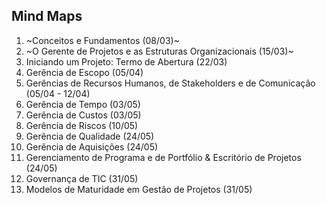 ## Mind Maps

1. ~Conceitos e Fundamentos (08/03)~
2. ~O Gerente de Projetos e as Estruturas Organizacionais (15/03)~
3. Iniciando um Projeto: Termo de Abertura (22/03)
4. Gerência de Escopo (05/04)
5. Gerências de Recursos Humanos, de Stakeholders e de Comunicação (05/04 - 12/04)
6. Gerência de Tempo (03/05)
7. Gerência de Custos (03/05)
8. Gerência de Riscos (10/05)
9. Gerência de Qualidade (24/05)
10. Gerência de Aquisições (24/05)
11. Gerenciamento de Programa e de Portfólio & Escritório de Projetos (24/05)
12. Governança de TIC (31/05)
13. Modelos de Maturidade em Gestão de Projetos (31/05)
